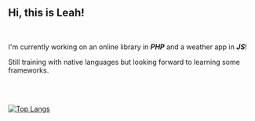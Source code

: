 ## Hi, this is Leah! 

<br>

I'm currently working on an online library in ***PHP*** and a weather app in ***JS***!

Still training with native languages but looking forward to learning some frameworks.


<br>
<br>

[![Top Langs](https://github-readme-stats.vercel.app/api/top-langs/?username=hela6&show_icons=true&theme=tokyonight&hide=hack)](https://github.com/anuraghazra/github-readme-stats)



